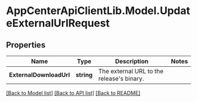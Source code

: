 # AppCenterApiClientLib.Model.UpdateExternalUrlRequest
## Properties

Name | Type | Description | Notes
------------ | ------------- | ------------- | -------------
**ExternalDownloadUrl** | **string** | The external URL to the release&#x27;s binary. | 

[[Back to Model list]](../README.md#documentation-for-models) [[Back to API list]](../README.md#documentation-for-api-endpoints) [[Back to README]](../README.md)

